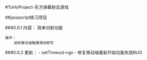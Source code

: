 #ToHoProject-东方弹幕射击游戏

##javascript练习项目

###0.0.1
	内容：
		简单对射功能
		
	操作：
		鼠标移动或触摸滑动即可
		


###0.0.2
	更新：
	- setTimeout->go
	- 修复移动端重新开始功能失效BUG

